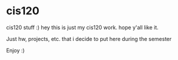 # cis120
cis120 stuff :)
hey
this is just my cis120 work. hope y'all like it.

Just hw, projects, etc. that i decide to put here during the semester

Enjoy :)
